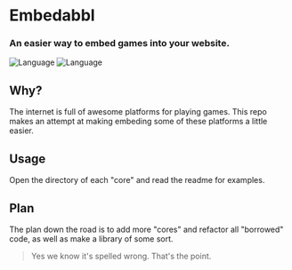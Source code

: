 # Embedabbl
### An easier way to embed games into your website.

![Language](https://badgen.net/badge/license/MIT/red) ![Language](https://badgen.net/badge/language/HTML&CSS&JS/red)

## Why?
The internet is full of awesome platforms for playing games. This repo makes an attempt at making embeding some of these platforms a little easier.

## Usage
Open the directory of each "core" and read the readme for examples.

## Plan
The plan down the road is to add more "cores" and refactor all "borrowed" code, as well as make a library of some sort.


> Yes we know it's spelled wrong. That's the point.